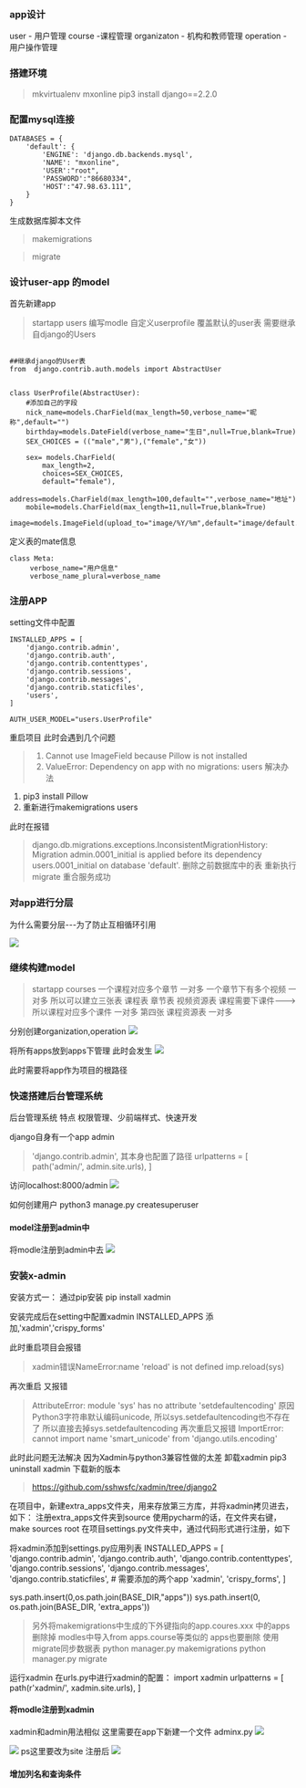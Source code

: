### app设计
user - 用户管理
course -课程管理
organizaton - 机构和教师管理
operation - 用户操作管理
### 搭建环境
>mkvirtualenv mxonline
>pip3 install django==2.2.0


### 配置mysql连接
```
DATABASES = {
    'default': {
        'ENGINE': 'django.db.backends.mysql',
        'NAME': "mxonline",
        'USER':"root",
        'PASSWORD':"86680334",
        'HOST':"47.98.63.111",
    }
}
```
生成数据库脚本文件
> makemigrations

>migrate


### 设计user-app 的model
首先新建app 
>startapp users
编写modle
自定义userprofile 覆盖默认的user表
需要继承自django的Users
```

##继承django的User表
from  django.contrib.auth.models import AbstractUser


class UserProfile(AbstractUser):
    #添加自己的字段
    nick_name=models.CharField(max_length=50,verbose_name="昵称",default="")
    birthday=models.DateField(verbose_name="生日",null=True,blank=True)
    SEX_CHOICES = (("male","男"),("female","女"))

    sex= models.CharField(
        max_length=2,
        choices=SEX_CHOICES,
        default="female"),
    address=models.CharField(max_length=100,default="",verbose_name="地址")
    mobile=models.CharField(max_length=11,null=True,blank=True)
    image=models.ImageField(upload_to="image/%Y/%m",default="image/default.png",max_length=100)
```
定义表的mate信息
   ```
  class Meta:
        verbose_name="用户信息"
        verbose_name_plural=verbose_name
   ```

### 注册APP
setting文件中配置
```
INSTALLED_APPS = [
    'django.contrib.admin',
    'django.contrib.auth',
    'django.contrib.contenttypes',
    'django.contrib.sessions',
    'django.contrib.messages',
    'django.contrib.staticfiles',
    'users',
]

AUTH_USER_MODEL="users.UserProfile"

```
重启项目
此时会遇到几个问题
>1. Cannot use ImageField because Pillow is not installed
>2. ValueError: Dependency on app with no migrations: users
解决办法
1. pip3 install Pillow 
2. 重新进行makemigrations users   

此时在报错
>django.db.migrations.exceptions.InconsistentMigrationHistory: Migration admin.0001_initial is applied before its dependency users.0001_initial on database 'default'.
删除之前数据库中的表 
重新执行 migrate
重合服务成功

### 对app进行分层
为什么需要分层---为了防止互相循环引用


![](./res/app_model分层.png)
### 继续构建model

>startapp courses
>一个课程对应多个章节 一对多
>一个章节下有多个视频  一对多
所以可以建立三张表 课程表 章节表   视频资源表
课程需要下课件--->所以课程对应多个课件  一对多
第四张 课程资源表   一对多

分别创建organization,operation
![](./res/生成的数据表.png)

将所有apps放到apps下管理
此时会发生
![](./res/移动后报错.png)

此时需要将app作为项目的根路径



### 快速搭建后台管理系统
后台管理系统 
特点 权限管理、少前端样式、快速开发

django自身有一个app admin
  >  'django.contrib.admin',
其本身也配置了路径
>urlpatterns = [
    path('admin/', admin.site.urls),
]

访问localhost:8000/admin
![](./res/admin-login.png)

如何创建用户
python3 manage.py createsuperuser


#### model注册到admin中
将modle注册到admin中去
![](./res/model注册到admin中.png)






### 安装x-admin
安装方式一： 通过pip安装  pip install  xadmin

安装完成后在setting中配置xadmin
INSTALLED_APPS  添加,'xadmin','crispy_forms'

此时重启项目会报错
>xadmin错误NameError:name 'reload' is not defined
imp.reload(sys)

再次重启
又报错
>AttributeError: module 'sys' has no attribute 'setdefaultencoding'
原因Python3字符串默认编码unicode, 所以sys.setdefaultencoding也不存在了
所以直接去掉sys.setdefaultencoding
再次重启又报错
>ImportError: cannot import name 'smart_unicode' from 'django.utils.encoding' 

此时此问题无法解决 因为Xadmin与python3兼容性做的太差
卸载xadmin  pip3 uninstall xadmin
下载新的版本
>https://github.com/sshwsfc/xadmin/tree/django2

在项目中，新建extra_apps文件夹，用来存放第三方库，并将xadmin拷贝进去，如下： 
注册extra_apps文件夹到source
使用pycharm的话，在文件夹右键，make sources root
在项目settings.py文件夹中，通过代码形式进行注册，如下 
 
将xadmin添加到settings.py应用列表
INSTALLED_APPS = [ 'django.contrib.admin', 'django.contrib.auth', 'django.contrib.contenttypes', 'django.contrib.sessions', 'django.contrib.messages', 'django.contrib.staticfiles', # 需要添加的两个app 'xadmin', 'crispy_forms', ]
 
sys.path.insert(0,os.path.join(BASE_DIR,"apps"))
sys.path.insert(0, os.path.join(BASE_DIR, 'extra_apps'))
>另外将makemigrations中生成的下外键指向的app.coures.xxx 中的apps删除掉
>modles中导入from apps.course等类似的  apps也要删除
使用migrate同步数据表
python manager.py makemigrations 
python manager.py migrate
 
运行xadmin
在urls.py中进行xadmin的配置：
import xadmin
urlpatterns = [
path(r'xadmin/', xadmin.site.urls),
]
#### 将modle注册到xadmin
xadmin和admin用法相似
这里需要在app下新建一个文件 adminx.py
![](./res/adminx.png)

![](./res/注册到xadmin.png)
ps这里要改为site
注册后
![](./res/注册后.png)

####  增加列名和查询条件




